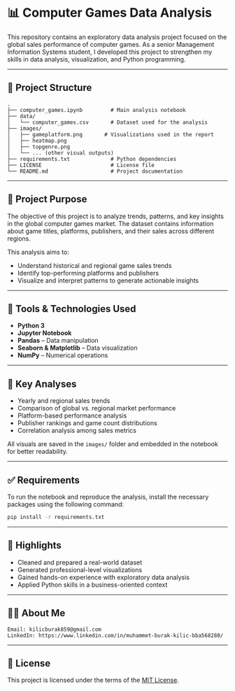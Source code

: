 
# 📊 Computer Games Data Analysis

This repository contains an exploratory data analysis project focused on the global sales performance of computer games. As a senior Management Information Systems student, I developed this project to strengthen my skills in data analysis, visualization, and Python programming.

---

## 📁 Project Structure

```
.
├── computer_games.ipynb         # Main analysis notebook
├── data/
│   └── computer_games.csv       # Dataset used for the analysis
├── images/
│   ├── gameplatform.png       # Visualizations used in the report
│   ├── heatmap.png
│   ├── topgenre.png
│   └── ... (other visual outputs)
├── requirements.txt             # Python dependencies
├── LICENSE                      # License file
└── README.md                    # Project documentation
```

---

## 🎯 Project Purpose

The objective of this project is to analyze trends, patterns, and key insights in the global computer games market. The dataset contains information about game titles, platforms, publishers, and their sales across different regions.

This analysis aims to:

- Understand historical and regional game sales trends
- Identify top-performing platforms and publishers
- Visualize and interpret patterns to generate actionable insights

---

## 🧰 Tools & Technologies Used

- **Python 3**
- **Jupyter Notebook**
- **Pandas** – Data manipulation
- **Seaborn & Matplotlib** – Data visualization
- **NumPy** – Numerical operations

---

## 🔎 Key Analyses

- Yearly and regional sales trends
- Comparison of global vs. regional market performance
- Platform-based performance analysis
- Publisher rankings and game count distributions
- Correlation analysis among sales metrics

All visuals are saved in the `images/` folder and embedded in the notebook for better readability.

---

## ✅ Requirements

To run the notebook and reproduce the analysis, install the necessary packages using the following command:

```bash
pip install -r requirements.txt
```

---

## 📌 Highlights

- Cleaned and prepared a real-world dataset
- Generated professional-level visualizations
- Gained hands-on experience with exploratory data analysis
- Applied Python skills in a business-oriented context

---

## 👨‍🎓 About Me


    Email: kilicburak859@gmail.com
    LinkedIn: https://www.linkedin.com/in/muhammet-burak-kilic-bba568280/


---

## 📄 License

This project is licensed under the terms of the [MIT License](LICENSE).
